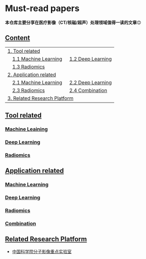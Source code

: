 # Must-read papers
 
**本仓库主要分享在医疗影像（CT/核磁/超声）处理领域值得一读的文章**:blush:

## [Content](#content)

<table>
<tr><td colspan="2"><a href="#tool-related">1. Tool related</a></td></tr> 
<tr>
    <td>&emsp;<a href="#machine-learning">1.1 Machine Learning</a></td>
    <td>&ensp;<a href="#deep-learning">1.2 Deep Learning</a></td>
</tr>
<tr>
    <td>&emsp;<a href="#radiomics">1.3 Radiomics</a></td>
    <td></td>
</tr>
<tr><td colspan="2"><a href="#application-related">2. Application related</a></td></tr>
<tr>
    <td>&emsp;<a href="#machine-learning">2.1 Machine Learning</a></td>
    <td>&ensp;<a href="#deep-learning">2.2 Deep Learning</a></td>
</tr>
<tr>
    <td>&emsp;<a href="#radiomics">2.3 Radiomics</a></td>
    <td>&ensp;<a href="#combination">2.4 Combination</a></td>
</tr>
<tr><td colspan="2"><a href="related-research-platform">3. Related Research Platform</a></td></tr>
</table>

## [Tool related](#content)  

### [Machine Leaining](#content)  

### [Deep Learning](#content)

### [Radiomics](#content)

## [Application related](#content)  

### [Machine Learning](#content)  

### [Deep Learning](#content)

### [Radiomics](#content)

### [Combination](#content)

## [Related Research Platform](#content)
+ [中国科学院分子影像重点实验室](http://www.radiomics.net.cn/blog/3)

